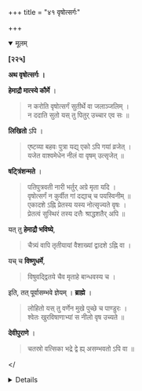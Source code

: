 +++
title = "४१ वृषोत्सर्गः"

+++

<details open><summary>मूलम्</summary>

**[२२५]**

**अथ वृषोत्सर्गः ।**

**हेमाद्रौ मात्स्ये कौर्मे** ।

> न करोति वृषोत्सर्गं सुतीर्थे वा जलाञ्जलिम् ।  
न ददाति सुतो यस् तु पितुर् उच्चार एव सः ॥

**लिखितो** ऽपि ।

> एष्टव्या बहवः पुत्रा यद्य् एको ऽपि गयां व्रजेत् ।  
यजेत वाश्वमेधेन नीलं वा वृषम् उत्सृजेत् ॥

**षट्त्रिंशन्मते** ।

> पतिपुत्रवती नारी भर्तुर् अग्रे मृता यदि ।  
वृषोत्सर्गं न कुर्वीत गां दद्याच् च पयस्विनीम् ॥  
एकादशे ऽह्नि प्रेतस्य यस्य नोत्सृज्यते वृषः ।  
प्रेतत्वं सुस्थिरं तस्य दत्तैः श्राद्धशतैर् अपि ॥

यत् तु **हेमाद्रौ भविष्ये**,

> चैत्र्यं वापि तृतीयायां वैशाख्यां द्वादशे ऽह्नि वा ।

यच् च **विष्णुधर्मे**,

> विषुवद्द्वितये चैव मृताहे बान्धवस्य च ।

इति, तत् पूर्वासम्भवे ज्ञेयम् । **ब्राह्मे** ।

> लोहितो यस् तु वर्णेन मुखे पुच्छे च पाण्डुरः ।  
श्वेतः खुरविषाणाभ्यां स नीलो वृष उच्यते ॥

**देवीपुराणे** ।

> चतस्रो वत्सिका भद्रे द्वे ह्य् असम्भवतो ऽपि वा ॥

</<details>

<details><summary>मराठी</summary>

यानन्तर वृपोत्सर्ग साङ्गतो. 

याविषयीं हेमाद्रीत मत्स्य व कूर्मपुराणान्त-" जो पुत्र वृपोत्सर्ग किंवा पवित्र तीर्थी उदकदान करीत नाही, तो त्या पित्याचा पुत्रच नव्हे, तर, केवल मल होय, ' असं सां गितले आहे. लिखित ह्मणतो-" आपल्यास पुत्र बहुत व्हावे असी इच्छा करावी. कां की, त्यान्तून एखादा तरी गयेस जाईल, अश्वमेध करील, किंवा नीलवृपोत्सर्ग करील. " पत्रिंशन्मतान्त-" सुवामिनी पुत्रवती स्त्री जर, नव-याच्या आदी मरण पावेल तर तिच्या प्रीत्यर्थ वृषोत्सर्ग न करितां दुभती गाय दान करावी. ज्या प्रेताच्या ११ व्या दिनी वृषोत्सर्ग होत नाहीम्; त्याचे शेङ्कडों श्राद्धे केली तथापि प्रेतत्व जात नाही." असे साङ्गि तले आहे. जे हेमाद्रीत भविष्य पुराणान्त-" चैत्री अथवा वैशाखी तृतीया व प्रेताचा १२ वा दिवस या काली "-व में विष्णुधर्मोत्तरान्त-" २ विपुवसङ्क्रान्ति व बान्धवाञ्च्या मृतदिनी वृषोत्सर्ग करावा, " असे साङ्गितले आहे तं पूर्वोक्त वृपोत्सर्गाचा असम्भव अ. सता असे समजावेम्. ब्राह्मपुराणान्त,-" ज्याचा वर्ण लाल असून मुग्ख व पुच्छ शुभ्र ( गौर ) व खुर आणि शिगें मफेत असतात तो नीलवृष असें धर्मशास्त्रवेत्त ह्मणतात, असे साङ्गितले आहे. देवीपुराणान्त-" वृषाबरोबर ४, २, अथवा १ पाड्या असाव्या," असे साङ्गितले आहे. 
</<details>

<details open><summary>मूलम्</summary>

**[२२६]**

**अथ प्रयोगः ।**

तत्र पूर्वं विष्णुरूपिणे तर्पणम् उक्तं **देवजाती[[नी??]]ये** । तत्र मूलं चिन्त्यम् । उपवीती देशकालौ स्मृत्वा काश्यपगोत्रस्यामुकदासप्रेतस्य प्रेतत्वनिवृत्त्या रुद्रलोकप्राप्त्यर्थं वस्वादिलोकप्राप्त्यर्थं वा वृषोत्सर्गं करिष्ये इत्य् उक्त्वा ।

> नन्दा च[^८३] सुमनाश् चैव सुशीला च पयस्विनी ।   
सुरभिः पञ्चमी प्रोक्तेति वृषमातॄः पूजयेन् न वा ॥

[^८३]:
     प्- हि

तत ऐशाने कुम्भे रुद्रं सम्पूज्याग्निं प्रतिष्ठाप्य ब्रह्मासनं कृत्वा प्रणीतापात्रे द्वयोर् भागयोर् जलक्षीरे प्रणीय पायसं पिष्टचरुं च कृत्वा, आदौ अग्न्याहुतीः षट् च आज्यभागाव् अतः परम् इति स्मृतेर् अग्नये स्वाहेति षट् । तत आघाराव् आज्यभागौ च । ततः प्रजापतये इन्द्रायाग्नये सोमाय चाज्यं हुत्वाग्नये रुद्राय शर्वाय पशुपतये उग्रायाशनये भगाय महादेवायेशानाय च पायसं हुत्वा पूष्णे स्वाहेति पिष्टं चरुं वा हुत्वा द्वयोः स्विष्टकृतं हुत्वाज्येन प्राजापत्यन्ता नवाहुतीर् हुत्वा वृषं चतस्रो द्वे एकां वा वत्सतरीम् अलङ्कुर्यात् । अत्र होमस्य वेदमन्त्रैर् उक्तैः शूद्रस्य होमो नेति **मदनपलः** । <u>अन्ये</u> तु नाम्नाहुः । ततो वृषम् अग्निं चतुः परिक्रम्य रुद्रकुम्भोदकेनाभिषिच्य वृषं गाश् च गन्धस्रक्वस्त्राद्यैर् अलङ्कृत्य रुद्ररूपविप्रायैतत् पाद्यम् आसनं गन्धं च चतुर्भ्यो दत्वा रुद्ररूपप्रेतरूपि-विप्रेभ्यश् चत्वार्य् आमान्नानि दत्वा वृषोत्सर्गश्राद्धप्रतिष्ठार्थं दक्षिणां दत्वा वृषपदे पिण्डान् दद्याद् इति <u>केचित्</u> । ततो वामाङ्गे त्रिशूलेन दक्षिणे चक्रेण व्यत्ययेन वा वृषं गाश् चाङ्कयित्वा कुशतिलहेमजलयुतं पुच्छम् आदाय देशकालाव् उक्त्वा काश्यपगोत्रस्यास्मत्पितुर् अमुकप्रेतस्य प्रेतत्वविमुक्तिद्वारा रुद्रलोकप्राप्त्यर्थम् इमं वृषं वत्सतरीसहितं रुद्रदैवतम् अमुकगोत्रायामुकप्रेतायोत्सृजामि । युष्मभ्यः पतिं ददाम्य् एतेन पतिना स्वच्छन्दं चरत तेन श्रीरुद्रः प्रीयताम् इत्य् उक्त्वापसव्येन सतिलं पुच्छोदकम् आदायामुकप्रेत इदं ते वृषवत्सतर्योः पुच्छोदकम् उपतिष्ठताम् इत्य् उक्त्वा पठेत् । 

> धर्म त्वं वृषरूपेण जगदानन्दकारक ।  
अष्टमूर्तेर् अधिष्ठानम् अतः पाहि सनातन ॥  
वृषो हि भगवान् धर्मश् चतुष्पादः प्रकीर्तितः ।  
वृणोमि तम् अहं भक्त्या प्रेतं स्वर्गं नयत्व् असौ ॥  
अयं हि वो मया दत्तः सर्वासां पतिर् उत्तमः ।  
तुभ्यं चैता मया दत्ताः पत्न्यः सर्वा मनोरमाः ॥  
वृष एष मया दत्तस् तं तारयतु सर्वदा ॥ 

इति । ब्रह्मणे पूर्णपात्रम् आचार्याय सहिरण्यं गोमिथुनं दत्वा विसृज्येश्वरार्पणम् कुर्यात् ।

इति वृषोत्सर्गः ।
</<details> 

<details><summary>मराठी</summary>

यानन्तर प्रयोग साङ्गतो. 

त्याम्त प्रथम वृष हा विष्णुरूपी असे उद्देशून तर्पण करावेम्, ' असें देवजानीयाम्त साङ्गितले आहे. त्याच्या मूलवचनांविषयी विचार करावा. कर्त्याने उपवीती असून, देशकाल स्मरून,- काश्यपगोत्रस्यामुकदासप्रेतस्य प्रेतत्वनिवृत्त्या रुद्रलोकप्राप्त्यर्थम् अथवा वस्वादिलोकावाप्त्यर्थं वृषोत्सर्गं करिष्ये । असा सङ्कल्प करून, नन्दा, सुमना, सुशीला, पयस्विनी आणि सुरभि या ५ वृषमाताञ्चे, सम्भव असल्यास पूजन करावे. नन्तर ईशान्येस यथाविधि कुम्भ स्थापून, त्यांवर रुद्रप्रतिमा स्थापून, त्याचे यथोक्त उपचारान्नी पू जन करून, अग्निप्रतिष्ठापन केल्यावर ब्रह्मासन देऊन, प्रणीतापात्राम्त २ भागाम्त उदक व दुग्ध घालून, पिष्टचरु किंवा पायस करून,-"या कर्मात प्रथम ६ आज्याहुति व मग आज्यभाग करावे,” अशी स्मृति आहे ह्मणून,-"अग्नये स्वाहा" याने ६ आहुति दे ऊन, आघारहोम व आज्यभाग केल्यावर,- "प्रजापतये स्वाहा । इन्द्राय स्वाहा । अग्नये स्वाहा । सोमाय स्वाहा" या मन्त्रान्नी आज्यहोम करून, 

> अग्नये स्वाहा । रुद्राय स्वाहा । शर्वाय स्वाहा । पशुपतये स्वाहा । उग्राय स्वाहा । अशनये स्वाहा । भगाय स्वाहा । महादेवाय स्वाहा । ईशानाय स्वाहा 

या मन्त्रान्नी पायसहवन करून, “पूष्णे स्वाहा" मन्त्राने पिष्ट व चरु हवन करून, दोहोञ्चें स्विष्टकृत् करून, आज्याने प्रजापतीपर्यम्त ९ आहुति देउन, वृषास ४, २ किंवा १ पाड्यांसह, अलङ्कृत करावा. येथे-'हा पूर्वोक्त होम वैदिकमन्त्रोक्त आहे ह्मणून, शूद्राम्स होम नाही,' असें मदनपाल ह्मणतो. अन्य कित्येक-"नाममन्त्रान्नी होम करावा," असें ह्मणतात. नन्तर वृषास व अग्नीस ४ प्रद क्षिणा करून, पूर्वस्थापित कलशोदकाने अभिषेक करून, वृपास व गायीम्स गन्ध, पुष्पमाला, वस्त्रादिकान्नी अलङ्कार करून-रुद्ररूपविप्रायैतत्पाद्यं ह्मणून पाद्य, असेच आसन, गम्ध इत्यादिक उपचार चौघाम्स देऊन, रुद्ररूपप्रेतरूपी ४ ब्राह्मणाम्स २ आमान्ने देऊन, वृषोत्सर्गश्राद्धप्रतिष्ठेकरितां दक्षिणा देऊन, "वृषाच्या पायांवर पिण्ड द्यावे,” असें कित्येक ह्मणतात. नन्तर वामभागीं त्रिशूलाने व दक्षिणभागीं चक्राने किंवा विपर्यय करून-ह्मणने त्रिशूलानें वृषास व चक्राने गायीस डागून,- दर्भ, तीळ, सुवर्ण व उद कान्नी युक्त वृषपुच्छ हातात घेऊन, देशकालादि स्मरून-

> काश्यपगोत्रस्यास्मत्पितुरमुकप्रेतस्य प्रेतत्वविमुक्तिद्वारा रुद्रलोकप्राप्त्यर्थम् इमं नृपं वत्सतरीसहितं रुद्रदैवत्यम् अमुकगोत्रायामुकप्रेतायोत्सृजामि । 

असें ह्मणून, युष्मभ्यः पतिं ददाम्येतेन पतिना स्वच्छन्दं चरत । तेन श्रीरुद्रः प्रीयताम् । असें ह्मणून, अपसव्याने सतिल पुच्छो दक घेऊन,-"काश्यपगोत्रामुकप्रेतेदं ते वृषवत्सतर्योः पुच्छोदकमुपतिष्ठताम्" ह्मणून ते सोडून, पुढील मन्त्र ह्मणावे. ते-

> धर्म त्वं वृषरूपेण जगदानन्दकारक ॥  
अष्टमूर्तेरधिष्ठानमतः पाहि सनातन ॥ १ ॥  
वृषो हि भगवान्धर्मश्चतुष्पादः प्रकीर्तितः ॥  
वृणोमि तमहं भक्त्या प्रेतं स्वर्गं नयत्वसौ ॥ २ ॥  
अयं हि वो मया दत्तः सर्वासां पतिरुत्तमः ॥  
तुभ्यं चैता मया दत्ताः पत्न्यः सर्वा मनोरमाः ॥ ३ ॥  
वृष एव मया दत्तस्तं तारयतु सर्वदा ॥ 

नन्तर, ब्रयास पूर्ण पात्र, व आचार्यास सहिरण्य गोमिथुन देऊन, त्याचे विसर्जन करून, कर्म ईश्वरार्पण करावेम्. 

इति शूद्रधर्मतत्त्वप्रकाशे वृषोत्सर्गप्रयोगः॥ 
</<details>
